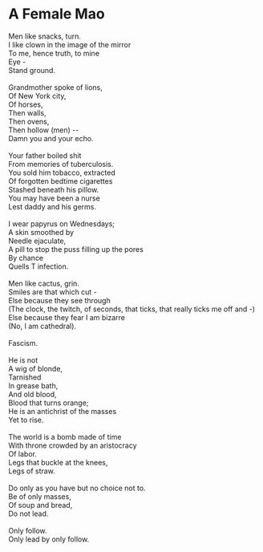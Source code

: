 # A Female Mao

Men like snacks, turn. \
I like clown in the image of the mirror \
To me, hence truth, to mine \
Eye - \
Stand ground. \
\
Grandmother spoke of lions, \
Of New York city, \
Of horses, \
Then walls, \
Then ovens, \
Then hollow (men) -- \
Damn you and your echo. \
\
Your father boiled shit \
From memories of tuberculosis. \
You sold him tobacco, extracted \
Of forgotten bedtime cigarettes \
Stashed beneath his pillow. \
You may have been a nurse \
Lest daddy and his germs. \
\
I wear papyrus on Wednesdays; \
A skin smoothed by \
Needle ejaculate, \
A pill to stop the puss filling up the pores \
By chance \
Quells T infection. \
\
Men like cactus, grin. \
Smiles are that which cut - \
Else because they see through \
(The clock, the twitch, of seconds, that ticks, that really ticks me off and -) \
Else because they fear I am bizarre \
(No, I am cathedral). \
\
Fascism. \
\
He is not \
A wig of blonde, \
Tarnished \
In grease bath, \
And old blood, \
Blood that turns orange; \
He is an antichrist of the masses \
Yet to rise. \
\
The world is a bomb made of time \
With throne crowded by an aristocracy \
Of labor. \
Legs that buckle at the knees, \
Legs of straw. \
\
Do only as you have but no choice not to. \
Be of only masses, \
Of soup and bread, \
Do not lead. \
\
Only follow. \
Only lead by only follow. 